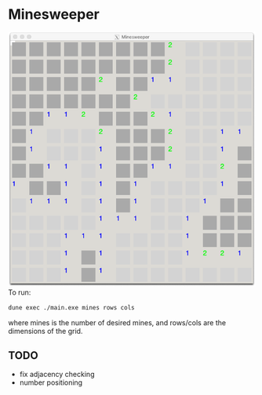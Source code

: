 # Minesweeper
![Preview](https://github.com/DysonY/minesweeper/blob/master/preview.png?raw=true)
To run:
```bash
dune exec ./main.exe mines rows cols
```
where mines is the number of desired mines, and rows/cols are the dimensions of the grid.

## TODO
- fix adjacency checking
- number positioning
